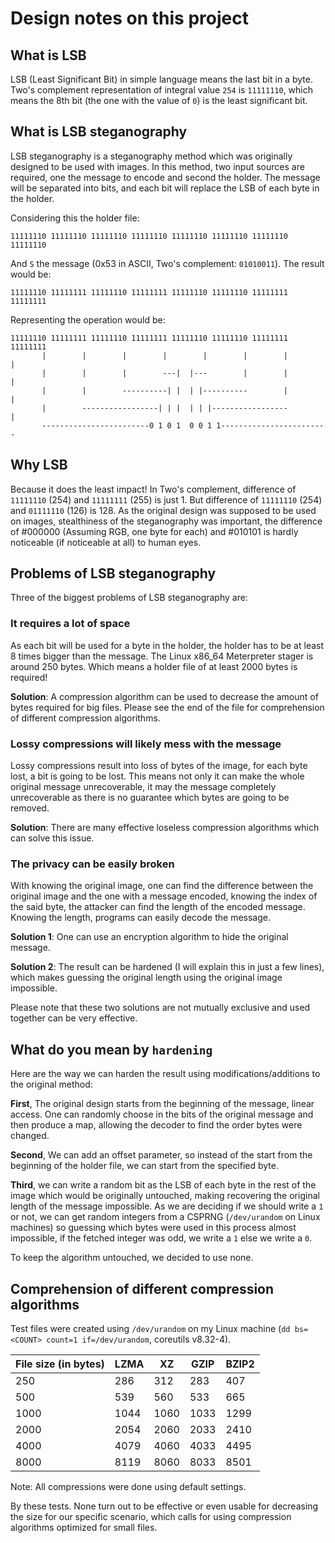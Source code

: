 # Design notes on this project

## What is LSB

LSB (Least Significant Bit) in simple language means the last bit in a byte. Two's complement representation of integral value `254` is `11111110`, which means the 8th bit (the one with the value of `0`) is the least significant bit.

## What is LSB steganography

LSB steganography is a steganography method which was originally designed to be used with images. In this method, two input sources are required, one the message to encode and second the holder. The message will be separated into bits, and each bit will replace the LSB of each byte in the holder.

Considering this the holder file:

```text
11111110 11111110 11111110 11111110 11111110 11111110 11111110 11111110
```

And `S` the message (0x53 in ASCII, Two's complement: `01010011`). The result would be:

```text
11111110 11111111 11111110 11111111 11111110 11111110 11111111 11111111
```

Representing the operation would be:

```text
11111110 11111111 11111110 11111111 11111110 11111110 11111111 11111111
       |        |        |        |        |        |        |        |
       |        |        |        ---|  |---        |        |        |
       |        |        ----------| |  | |----------        |        |
       |        -----------------| | |  | | |-----------------        |
       ------------------------0 1 0 1  0 0 1 1------------------------
```

## Why LSB

Because it does the least impact! In Two's complement, difference of `11111110` (254) and `11111111` (255) is just 1. But difference of `11111110` (254) and `01111110` (126) is 128. As the original design was supposed to be used on images, stealthiness of the steganography was important, the difference of #000000 (Assuming RGB, one byte for each) and #010101 is hardly noticeable (if noticeable at all) to human eyes.

## Problems of LSB steganography

Three of the biggest problems of LSB steganography are:

### It requires a lot of space

As each bit will be used for a byte in the holder, the holder has to be at least 8 times bigger than the message. The Linux x86_64 Meterpreter stager is around 250 bytes. Which means a holder file of at least 2000 bytes is required!

**Solution**: A compression algorithm can be used to decrease the amount of bytes required for big files. Please see the end of the file for comprehension of different compression algorithms.

### Lossy compressions will likely mess with the message

Lossy compressions result into loss of bytes of the image, for each byte lost, a bit is going to be lost. This means not only it can make the whole original message unrecoverable, it may the message completely unrecoverable as there is no guarantee which bytes are going to be removed.

**Solution**: There are many effective loseless compression algorithms which can solve this issue.

### The privacy can be easily broken

With knowing the original image, one can find the difference between the original image and the one with a message encoded, knowing the index of the said byte, the attacker can find the length of the encoded message. Knowing the length, programs can easily decode the message.

**Solution 1**: One can use an encryption algorithm to hide the original message.

**Solution 2**: The result can be hardened (I will explain this in just a few lines), which makes guessing the original length using the original image impossible.

Please note that these two solutions are not mutually exclusive and used together can be very effective.

## What do you mean by `hardening`

Here are the way we can harden the result using modifications/additions to the original method:

**First**, The original design starts from the beginning of the message, linear access. One can randomly choose in the bits of the original message and then produce a map, allowing the decoder to find the order bytes were changed.

**Second**, We can add an offset parameter, so instead of the start from the beginning of the holder file, we can start from the specified byte.

**Third**, we can write a random bit as the LSB of each byte in the rest of the image which would be originally untouched, making recovering the original length of the message impossible. As we are deciding if we should write a `1` or not, we can get random integers from a CSPRNG (`/dev/urandom` on Linux machines) so guessing which bytes were used in this process almost impossible, if the fetched integer was odd, we write a `1` else we write a `0`.

To keep the algorithm untouched, we decided to use none.

## Comprehension of different compression algorithms

Test files were created using `/dev/urandom` on my Linux machine (`dd bs=<COUNT> count=1 if=/dev/urandom`, coreutils v8.32-4).

| File size (in bytes) | LZMA | XZ   | GZIP | BZIP2 |
|----------------------|------|------|------|-------|
| 250                  | 286  | 312  | 283  | 407   |
| 500                  | 539  | 560  | 533  | 665   |
| 1000                 | 1044 | 1060 | 1033 | 1299  |
| 2000                 | 2054 | 2060 | 2033 | 2410  |
| 4000                 | 4079 | 4060 | 4033 | 4495  |
| 8000                 | 8119 | 8060 | 8033 | 8501  |

Note: All compressions were done using default settings.

By these tests. None turn out to be effective or even usable for decreasing the size for our specific scenario, which calls for using compression algorithms optimized for small files.


